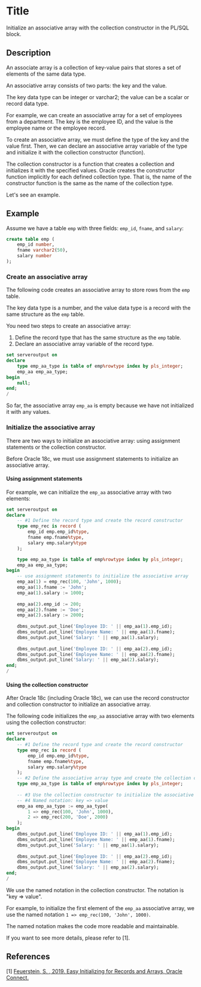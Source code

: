 # Title

Initialize an associative array with the collection constructor in the PL/SQL block.

## Description

An associate array is a collection of key-value pairs that stores a set of elements of the same data type. 

An associative array consists of two parts: the key and the value. 

The key data type can be integer or varchar2; the value can be a scalar or record data type.

For example, we can create an associative array for a set of employees from a department. The key is the employee ID, and the value is the employee name or the employee record.

To create an associative array, we must define the type of the key and the value first. Then, we can declare an associative array variable of the type and initialize it with the collection constructor (function). 

The collection constructor is a function that creates a collection and initializes it with the specified values. Oracle creates the constructor function implicitly for each defined collection type. That is, the name of the constructor function is the same as the name of the collection type.


Let's see an example.

## Example

Assume we have a table `emp` with three fields: `emp_id`, `fname`, and `salary`:

```sql
create table emp (
    emp_id number,
    fname varchar2(50),
    salary number
);
```

### Create an associative array 

The following code creates an associative array to store rows from the `emp` table. 

The key data type is a number, and the value data type is a record with the same structure as the `emp` table.

You need two steps to create an associative array:
1. Define the record type that has the same structure as the `emp` table.
2. Declare an associative array variable of the record type.

```sql
set serveroutput on
declare
    type emp_aa_type is table of emp%rowtype index by pls_integer;
    emp_aa emp_aa_type;
begin
    null;
end;
/
```

So far, the associative array `emp_aa` is empty because we have not initialized it with any values.

### Initialize the associative array

There are two ways to initialize an associative array: using assignment statements or the collection constructor.

Before Oracle 18c, we must use assignment statements to initialize an associative array.

#### Using assignment statements

For example, we can initialize the `emp_aa` associative array with two elements:

```sql
set serveroutput on
declare
    -- #1 Define the record type and create the record constructor
    type emp_rec is record (
        emp_id emp.emp_id%type,
        fname emp.fname%type,
        salary emp.salary%type
    );

    type emp_aa_type is table of emp%rowtype index by pls_integer;
    emp_aa emp_aa_type;
begin
    -- use assignment statements to initialize the associative array
    emp_aa(1) = emp_rec(100, 'John', 1000);
    emp_aa(1).fname := 'John';
    emp_aa(1).salary := 1000;
    
    emp_aa(2).emp_id := 200;
    emp_aa(2).fname := 'Doe';
    emp_aa(2).salary := 2000;
    
    dbms_output.put_line('Employee ID: ' || emp_aa(1).emp_id);
    dbms_output.put_line('Employee Name: ' || emp_aa(1).fname);
    dbms_output.put_line('Salary: ' || emp_aa(1).salary);
    
    dbms_output.put_line('Employee ID: ' || emp_aa(2).emp_id);
    dbms_output.put_line('Employee Name: ' || emp_aa(2).fname);
    dbms_output.put_line('Salary: ' || emp_aa(2).salary);
end;
/
```

#### Using the collection constructor

After Oracle 18c (including Oracle 18c), we can use the record constructor and collection constructor to initialize an associative array.

The following code initializes the `emp_aa` associative array with two elements using the collection constructor:

```sql
set serveroutput on
declare
    -- #1 Define the record type and create the record constructor
    type emp_rec is record (
        emp_id emp.emp_id%type,
        fname emp.fname%type,
        salary emp.salary%type
    );
    -- #2 Define the associative array type and create the collection constructor
    type emp_aa_type is table of emp%rowtype index by pls_integer;
    
    -- #3 Use the collection constructor to initialize the associative array
    -- #4 Named notation: key => value
    emp_aa emp_aa_type := emp_aa_type(
        1 => emp_rec(100, 'John', 1000),
        2 => emp_rec(200, 'Doe', 2000)
    );  
begin
    dbms_output.put_line('Employee ID: ' || emp_aa(1).emp_id);
    dbms_output.put_line('Employee Name: ' || emp_aa(1).fname);
    dbms_output.put_line('Salary: ' || emp_aa(1).salary);
    
    dbms_output.put_line('Employee ID: ' || emp_aa(2).emp_id);
    dbms_output.put_line('Employee Name: ' || emp_aa(2).fname);
    dbms_output.put_line('Salary: ' || emp_aa(2).salary);
end;
/
```

We use the named notation in the collection constructor. The notation is "key => value". 

For example, to initialize the first element of the `emp_aa` associative array, we use the named notation `1 => emp_rec(100, 'John', 1000)`.

The named notation makes the code more readable and maintainable.


If you want to see more details, please refer to [1].


## References

[1] [Feuerstein, S. , 2019. Easy Initializing for Records and Arrays, Oracle Connect.](https://blogs.oracle.com/connect/post/easy-initializing-for-records-and-arrays)







  

  

  
